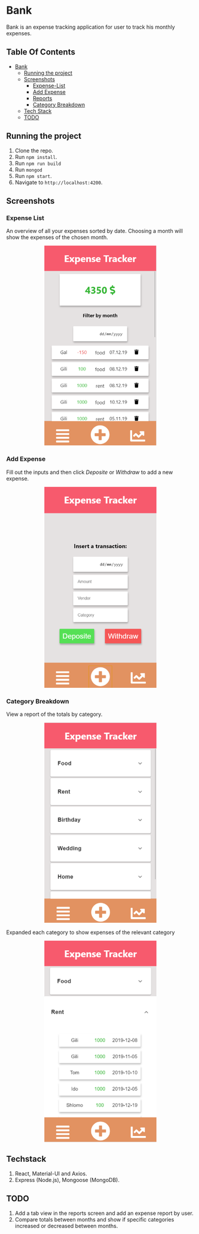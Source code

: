 # Bank

Bank is an expense tracking application for user to track his monthly expenses.


## Table Of Contents
- [Bank](#bank)
  * [Running the project](#running-the-project)
  * [Screenshots](#screenshots)
    + [Expense-List](#expense-list)
    + [Add Expense](#add-expense)
    + [Reports](#reports)
    + [Category Breakdown](#category-breakdown)
  * [Tech Stack](#tech-stack)
  * [TODO](#todo)

## Running the project
1. Clone the repo.
2. Run `npm install`.
3. Run `npm run build`
4. Run `mongod`
5. Run `npm start`.
6. Navigate to `http://localhost:4200`.

## Screenshots

### Expense List
An overview of all your expenses sorted by date. Choosing a month will show the expenses of the chosen month.
<p align="center"><img src="assets/bank-home.PNG" width="300" /></p>

### Add Expense
Fill out the inputs and then click *Deposite* or *Withdraw* to add a new expense.
<p align="center"><img src="assets/bank-action.PNG" width="300" /></p>

### Category Breakdown
View a report of the totals by category.
<p align="center"><img src="assets/bank-overview.PNG" width="300" /></p>


Expanded each category to show expenses of the relevant category
<p align="center"><img src="assets/bank-overview-open.PNG" width="300" /></p>

## Techstack
1. React, Material-UI and Axios.
2. Express (Node.js), Mongoose (MongoDB).

## TODO
1. Add a tab view in the reports screen and add an expense report by user.
2. Compare totals between months and show if specific categories increased or decreased between months.
